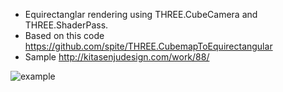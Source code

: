 * Equirectanglar rendering using THREE.CubeCamera and THREE.ShaderPass.
* Based on this code
https://github.com/spite/THREE.CubemapToEquirectangular
* Sample http://kitasenjudesign.com/work/88/

![example](https://i.gyazo.com/ba332ea91b6bcedc3a9ba63ed7ad50b1.gif)
